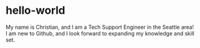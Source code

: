 # hello-world

My name is Christian, and I am a Tech Support Engineer in the Seattle area!
I am new to Github, and I look forward to expanding my knowledge and skill set.
